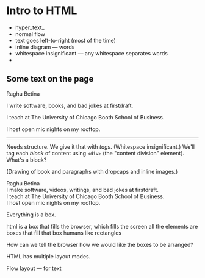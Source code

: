 # Intro to HTML

<!-- Find early history of web stuff and talk about hypertext, URLs, whatever. Now, let's start building. -->

 - hyper_text_
 - normal flow
 - text goes left-to-right (most of the time)
 - inline diagram — words
 - whitespace insignificant — any whitespace separates words
 - 



## Some text on the page

Raghu Betina

I write software, books, and bad jokes at firstdraft.

I teach at The University of Chicago Booth School of Business.

I host open mic nights on my rooftop.

---

Needs structure. We give it that with _tags_. (Whitespace insignificant.) We'll tag each _block_ of content using `<div>` (the "content division" element). What's a block?

(Drawing of book and paragraphs with dropcaps and inline images.)

<div>Raghu Betina</div>

<div>I make software, videos, writings, and bad jokes at firstdraft.</div>

<div>I teach at The University of Chicago Booth School of Business.</div>

<div>I host open mic nights on my rooftop.</div>




Everything is a box.

html is a box that fills the browser, which fills the screen
all the elements are boxes that fill that box
humans like rectangles

How can we tell the browser how we would like the boxes to be arranged?

HTML has multiple layout modes.

Flow layout — for text



